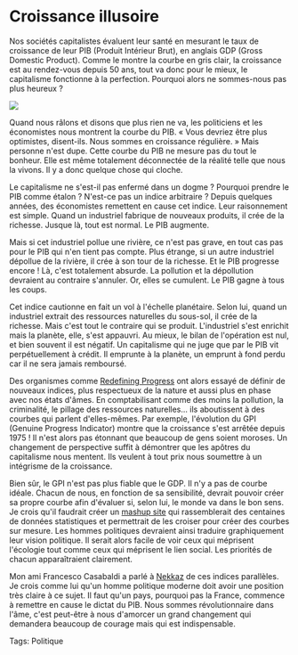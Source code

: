 # Croissance illusoire

Nos sociétés capitalistes évaluent leur santé en mesurant le taux de croissance de leur PIB (Produit Intérieur Brut), en anglais GDP (Gross Domestic Product). Comme le montre la courbe en gris clair, la croissance est au rendez-vous depuis 50 ans, tout va donc pour le mieux, le capitalisme fonctionne à la perfection. Pourquoi alors ne sommes-nous pas plus heureux ?

![](https://tcrouzet.com/images_tc/gpi.jpg) 

Quand nous râlons et disons que plus rien ne va, les politiciens et les économistes nous montrent la courbe du PIB. « Vous devriez être plus optimistes, disent-ils. Nous sommes en croissance régulière. » Mais personne n'est dupe. Cette courbe du PIB ne mesure pas du tout le bonheur. Elle est même totalement déconnectée de la réalité telle que nous la vivons. Il y a donc quelque chose qui cloche.

Le capitalisme ne s'est-il pas enfermé dans un dogme ? Pourquoi prendre le PIB comme étalon ? N'est-ce pas un indice arbitraire ? Depuis quelques années, des économistes remettent en cause cet indice. Leur raisonnement est simple. Quand un industriel fabrique de nouveaux produits, il crée de la richesse. Jusque là, tout est normal. Le PIB augmente.

Mais si cet industriel pollue une rivière, ce n'est pas grave, en tout cas pas pour le PIB qui n'en tient pas compte. Plus étrange, si un autre industriel dépollue de la rivière, il crée à son tour de la richesse. Et le PIB progresse encore ! Là, c'est totalement absurde. La pollution et la dépollution devraient au contraire s'annuler. Or, elles se cumulent. Le PIB gagne à tous les coups.

Cet indice cautionne en fait un vol à l'échelle planétaire. Selon lui, quand un industriel extrait des ressources naturelles du sous-sol, il crée de la richesse. Mais c'est tout le contraire qui se produit. L'industriel s'est enrichit mais la planète, elle, s'est appauvri. Au mieux, le bilan de l'opération est nul, et bien souvent il est négatif. Un capitalisme qui ne juge que par le PIB vit perpétuellement à crédit. Il emprunte à la planète, un emprunt à fond perdu car il ne sera jamais remboursé.

Des organismes comme [Redefining Progress](http://www.rprogress.org) ont alors essayé de définir de nouveaux indices, plus respectueux de la nature et aussi plus en phase avec nos états d'âmes. En comptabilisant comme des moins la pollution, la criminalité, le pillage des ressources naturelles... ils aboutissent à des courbes qui parlent d'elles-mêmes. Par exemple, l'évolution du GPI (Genuine Progress Indicator) montre que la croissance s'est arrêtée depuis 1975 ! Il n'est alors pas étonnant que beaucoup de gens soient moroses. Un changement de perspective suffit à démontrer que les apôtres du capitalisme nous mentent. Ils veulent à tout prix nous soumettre à un intégrisme de la croissance.

Bien sûr, le GPI n'est pas plus fiable que le GDP. Il n'y a pas de courbe idéale. Chacun de nous, en fonction de sa sensibilité, devrait pouvoir créer sa propre courbe afin d'évaluer si, selon lui, le monde va dans le bon sens. Je crois qu'il faudrait créer un [mashup site](/2006/05/20/la-fin-des-copyrights-avec-le-web-20/) qui rassemblerait des centaines de données statistiques et permettrait de les croiser pour créer des courbes sur mesure. Les hommes politiques devraient ainsi traduire graphiquement leur vision politique. Il serait alors facile de voir ceux qui méprisent l'écologie tout comme ceux qui méprisent le lien social. Les priorités de chacun apparaîtraient clairement.

Mon ami Francesco Casabaldi a parlé à [Nekkaz](/2006/04/29/rachid-nekkaz-un-mec-bien/) de ces indices parallèles. Je crois comme lui qu'un homme politique moderne doit avoir une position très claire à ce sujet. Il faut qu'un pays, pourquoi pas la France, commence à remettre en cause le dictat du PIB. Nous sommes révolutionnaire dans l'âme, c'est peut-être à nous d'amorcer un grand changement qui demandera beaucoup de courage mais qui est indispensable.

Tags: Politique